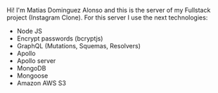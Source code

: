 Hi! I'm Matias Dominguez Alonso and this is the server of my Fullstack project (Instagram Clone). For this server I use the next technologies:

- Node JS
- Encrypt passwords (bcryptjs)
- GraphQL (Mutations, Squemas, Resolvers)
- Apollo
- Apollo server
- MongoDB
- Mongoose
- Amazon AWS S3
